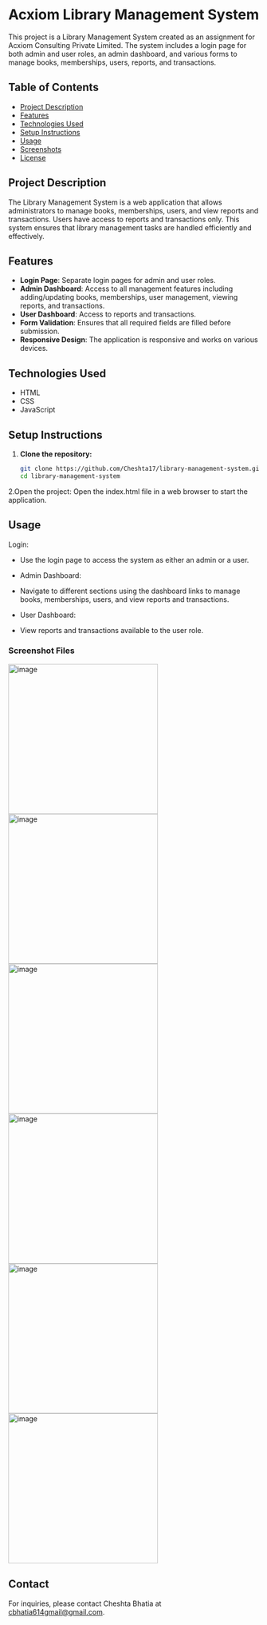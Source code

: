#  Acxiom Library Management System

This project is a Library Management System created as an assignment for Acxiom Consulting Private Limited. The system includes a login page for both admin and user roles, an admin dashboard, and various forms to manage books, memberships, users, reports, and transactions.

## Table of Contents
- [Project Description](#project-description)
- [Features](#features)
- [Technologies Used](#technologies-used)
- [Setup Instructions](#setup-instructions)
- [Usage](#usage)
- [Screenshots](#screenshots)
- [License](#license)

## Project Description
The Library Management System is a web application that allows administrators to manage books, memberships, users, and view reports and transactions. Users have access to reports and transactions only. This system ensures that library management tasks are handled efficiently and effectively.

## Features
- **Login Page**: Separate login pages for admin and user roles.
- **Admin Dashboard**: Access to all management features including adding/updating books, memberships, user management, viewing reports, and transactions.
- **User Dashboard**: Access to reports and transactions.
- **Form Validation**: Ensures that all required fields are filled before submission.
- **Responsive Design**: The application is responsive and works on various devices.

## Technologies Used
- HTML
- CSS
- JavaScript

## Setup Instructions
1. **Clone the repository:**
   ```bash
   git clone https://github.com/Cheshta17/library-management-system.git        
   cd library-management-system
2.Open the project:
Open the index.html file in a web browser to start the application.


## Usage
Login:

- Use the login page to access the system as either an admin or a user.
- Admin Dashboard:


- Navigate to different sections using the dashboard links to manage books, memberships, users, and view reports and transactions.
- User Dashboard:

- View reports and transactions available to the user role.


### Screenshot Files
<img width="300" alt="image" src="https://github.com/user-attachments/assets/940a5a7a-c9b1-464e-a21f-c2f6f9217027" />
<img width="300" alt="image" src="https://github.com/user-attachments/assets/f31a4656-6143-4459-8624-61e10cfb2eb1" />
<img width="300" alt="image" src="https://github.com/user-attachments/assets/fa733743-4f0c-412c-b06a-4de50b38b66c" />
<img width="300" alt="image" src="https://github.com/user-attachments/assets/06517db2-680f-4c2c-af25-a584ee13641f" />
<img width="300" alt="image" src="https://github.com/user-attachments/assets/9a4e893f-7c9e-4534-9893-b152b5626b56" />
<img width="300" alt="image" src="https://github.com/user-attachments/assets/055ac1da-3515-486e-a483-2221ed79b6fe" />


## Contact
For inquiries, please contact Cheshta Bhatia at cbhatia614gmail@gmail.com.






   
